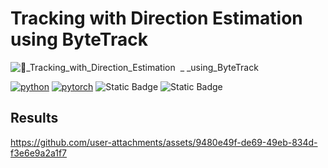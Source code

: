 # Tracking with Direction Estimation using ByteTrack
![🤖_Tracking_with_Direction_Estimation  _ _using_ByteTrack](https://github.com/user-attachments/assets/efe453e8-3780-433c-8730-c90835596c80)

[![python](https://img.shields.io/badge/Python-3.11-3776AB.svg?style=flat&logo=python&logoColor=white)](https://www.python.org)
[![pytorch](https://img.shields.io/badge/PyTorch-2.6.0-EE4C2C.svg?style=flat&logo=pytorch)](https://pytorch.org)
![Static Badge](https://img.shields.io/badge/Python-Language-cyan)
![Static Badge](https://img.shields.io/badge/YOLOv8-8A2BE2)

## Results
https://github.com/user-attachments/assets/9480e49f-de69-49eb-834d-f3e6e9a2a1f7



